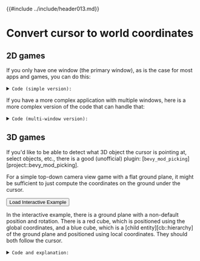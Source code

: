 {{#include ../include/header013.md}}

# Convert cursor to world coordinates

## 2D games

If you only have one window (the primary window), as is the case for most apps
and games, you can do this:

<details>
  <summary>
  <code>Code (simple version):</code>
  </summary>

```rust,no_run,noplayground
{{#include ../code013/src/cookbook/cursor2world.rs:simple}}
```

```rust,no_run,noplayground
{{#include ../code013/src/cookbook/cursor2world.rs:simple-app}}
```

</details>

If you have a more complex application with multiple windows, here is a more
complex version of the code that can handle that:

<details>
  <summary>
  <code>Code (multi-window version):</code>
  </summary>

```rust,no_run,noplayground
{{#include ../code013/src/cookbook/cursor2world.rs:multiple-windows}}
```

```rust,no_run,noplayground
{{#include ../code013/src/cookbook/cursor2world.rs:multiple-windows-app}}
```

</details>

## 3D games

If you'd like to be able to detect what 3D object the cursor is pointing at, select
objects, etc., there is a good (unofficial) plugin:
[`bevy_mod_picking`][project::bevy_mod_picking].

For a simple top-down camera view game with a flat ground plane, it might be
sufficient to just compute the coordinates on the ground under the cursor.

<button class="button_wasm_cbexample" id="button_cursor_3d_ground_plane">Load Interactive Example</button>

In the interactive example, there is a ground plane with a non-default position
and rotation. There is a red cube, which is positioned using the global
coordinates, and a blue cube, which is a [child entity][cb::hierarchy] of the
ground plane and positioned using local coordinates. They should both follow the
cursor.

<details>
  <summary>
  <code>Code and explanation:</code>
  </summary>

```rust,no_run,noplayground
{{#include ../code013/src/cookbook/cursor2world.rs:3d-ground-plane}}
```

```rust,no_run,noplayground
{{#include ../code013/src/cookbook/cursor2world.rs:3d-ground-plane-app}}
```

If the ground is tilted/rotated or moved, the global and local coordinates
will differ, and may be useful for different use cases, so we compute both.

For some examples:
 - if you want to spawn a [child][cb::hierarchy] entity, or to quantize
   the coordinates to a grid (for a tile-based game, to detect the grid tile under the cursor),
   the local coordinates will be more useful
 - if you want to spawn some overlays, particle effects, other independent game entities,
   at the position of the cursor, the global coordinates will be more useful

</details>

<script type="module" src="/loadwasm.js"/>
